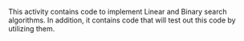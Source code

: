 This activity contains code to implement Linear and Binary search algorithms. In addition, it contains code that will test out this code by utilizing them.
